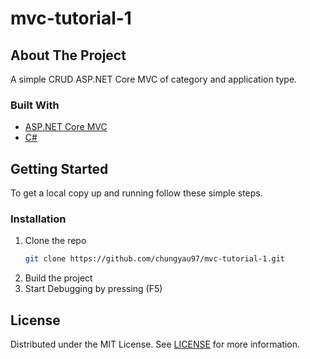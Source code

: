 # mvc-tutorial-1

## About The Project
A simple CRUD ASP.NET Core MVC of category and application type.

### Built With

* [ASP.NET Core MVC](https://docs.microsoft.com/en-us/aspnet/core/mvc/overview?view=aspnetcore-6.0#:~:text=The%20ASP.NET%20Core%20MVC,a%20clean%20separation%20of%20concerns.)
* [C#](https://en.wikipedia.org/wiki/C_Sharp_(programming_language))

<!-- GETTING STARTED -->
## Getting Started

To get a local copy up and running follow these simple steps.

### Installation
1. Clone the repo
   ```sh
   git clone https://github.com/chungyau97/mvc-tutorial-1.git
   ```
2. Build the project
3. Start Debugging by pressing (F5)


<!-- LICENSE -->
## License

Distributed under the MIT License. See [LICENSE](https://github.com/chungyau97/mvc-tutorial-1/blob/main/LICENSE) for more information.
